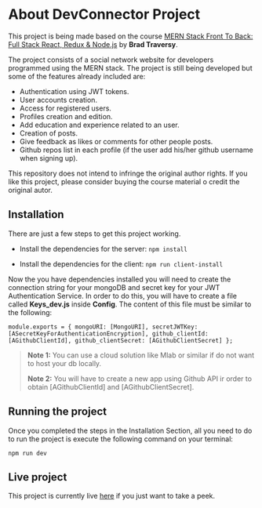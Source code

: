 # About DevConnector Project

This project is being made based on the course [MERN Stack Front To Back: Full Stack React, Redux & Node.js](https://www.udemy.com/mern-stack-front-to-back/) by **Brad Traversy**.

The project consists of a social network website for developers programmed using the MERN stack. The project is still being developed but some of the features already included are:

- Authentication using JWT tokens.
- User accounts creation.
- Access for registered users.
- Profiles creation and edition.
- Add education and experience related to an user.
- Creation of posts.
- Give feedback as likes or comments for other people posts.
- Github repos list in each profile (if the user add his/her github username when signing up).

This repository does not intend to infringe the original author rights. If you like this project, please consider buying the course material o credit the original autor.

## Installation
There are just a few steps to get this project working. 

- Install the dependencies for the server:
`npm install`

- Install the dependencies for the client:
`npm run client-install`

Now the you have dependencies installed you will need to create the connection string for your mongoDB and secret key for your JWT Authentication Service. In order to do this, you will have to create a file called **Keys_dev.js** inside **Config**. The content of this file must be similar to the following:

`module.exports = {
  mongoURI: [MongoURI],
  secretJWTKey: [ASecretKeyForAuthenticationEncryption],
  github_clientId: [AGithubClientId],
  github_clientSecret: [AGithubClientSecret]
};
`
> **Note 1:** You can use a cloud solution like Mlab or similar if do not want to host your db locally.
> 
> **Note 2:** You will have to create a new app using Github API ir order to obtain [AGithubClientId] and [AGithubClientSecret].
> 

## Running the project

Once you completed the steps in the Installation Section, all you need to do to run the project is execute the following command on your terminal:

`npm run dev`

## Live project
This project is currently live [here](https://hidden-beach-34336.herokuapp.com/dashboard) if you just want to take a peek.
